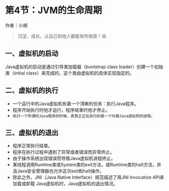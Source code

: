 # 第4节：JVM的生命周期

作者：小胡

>沉淀、成长，让自己和他人都能有所收获！😄

## 一、虚拟机的启动

Java虚拟机的启动是通过引导类加载器（bootstrap class loader）创建一个初始类（initial class）来完成的，这个类由虚拟机的具体实现指定的。

## 二、虚拟机的执行

- 一个运行中的Java虚拟机有着一个清晰的任务：执行Java程序。
- 程序开始执行时他才运行，程序结束时他才停止。
- `执行一个所谓的Java程序的时候，真真正正在执行的是一个叫做Java虚拟机的进程。`

## 三、虚拟机的退出
- 程序正常执行结束。
- 程序在执行过程中遇到了异常或者错误而异常终止。
- 由于操作系统出现错误而导致Java虚拟机进程终止。
- 某线程调用Runtime类或System类的exit方法，或Runtime类的halt方法，并且Java安全管理器也允许这次exit和halt操作。
- 除此之外，JNI（Java Native Interface）规范描述了用JNI Invocation API来加载或卸载 Java虚拟机时，Java虚拟机的退出情况。


